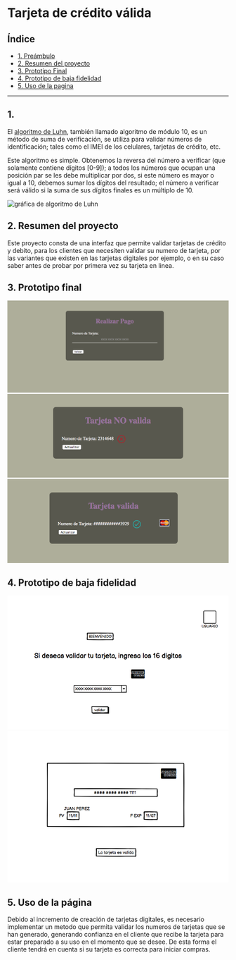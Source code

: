 # Tarjeta de crédito válida

## Índice

* [1. Preámbulo](#1-preámbulo)
* [2. Resumen del proyecto](#2-resumen-del-proyecto)
* [3. Prototipo Final](#3-prototipo-final)
* [4. Prototipo de baja fidelidad](#4-prototipo-de-baja-fidelidad)
* [5. Uso de la pagina](#5-uso-de-la-pagina)

***

## 1. 

El [algoritmo de Luhn](https://es.wikipedia.org/wiki/Algoritmo_de_Luhn),
también llamado algoritmo de módulo 10, es un método de suma de verificación,
se utiliza para validar números de identificación; tales como el IMEI de los
celulares, tarjetas de crédito, etc.

Este algoritmo es simple. Obtenemos la reversa del número a verificar (que
solamente contiene dígitos [0-9]); a todos los números que ocupan una posición
par se les debe multiplicar por dos, si este número es mayor o igual a 10,
debemos sumar los dígitos del resultado; el número a verificar será válido si
la suma de sus dígitos finales es un múltiplo de 10.

![gráfica de algoritmo de Luhn](https://www.101computing.net/wp/wp-content/uploads/Luhn-Algorithm.png)

## 2. Resumen del proyecto

Este proyecto consta de una interfaz que permite validar tarjetas de crédito y debito, para los clientes
que necesiten validar su numero de tarjeta, por las variantes que existen en las tarjetas digitales por ejemplo,
o en su caso saber antes de probar por primera vez su tarjeta en linea.

## 3. Prototipo final

![Screenshot](./principal.png)
![Screenshot](./noValido.png)
![Screenshot](./valido.png)

## 4. Prototipo de baja fidelidad
![Screenshot](./prototipo-1.png)
![Screenshot](./prototipo-2.png)

## 5. Uso de la página

Debido al incremento de creación de tarjetas digitales, es necesario
implementar un metodo que permita validar los numeros de tarjetas que se han generado,
generando confianza en el cliente que recibe la tarjeta para estar preparado a su
uso en el momento que se desee. De esta forma el cliente tendrá en cuenta si su tarjeta
es correcta para iniciar compras.





